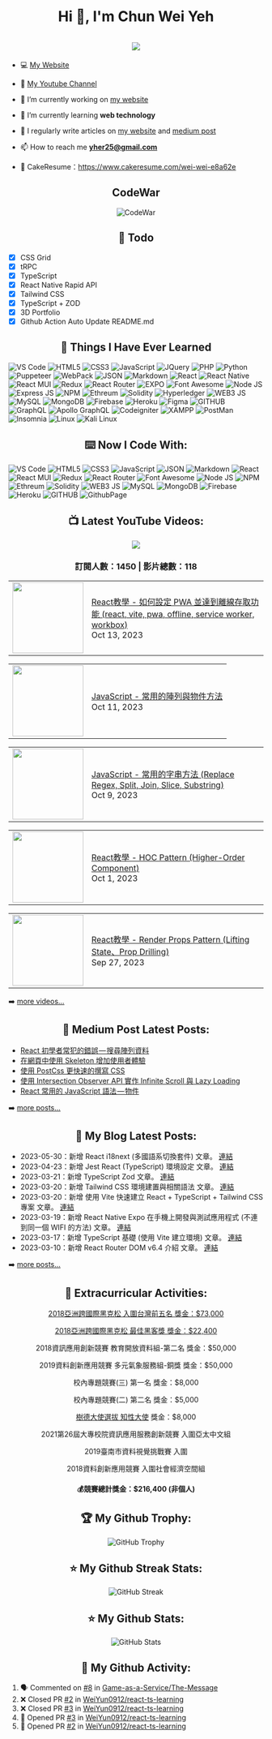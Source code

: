 <h1 align="center">Hi 👋, I'm Chun Wei Yeh <br><br> <img src="https://komarev.com/ghpvc/?username=weiyun0912&style=for-the-badge"> </h1>

- 💻 [My Website](https://wei-docusaurus-vercel.vercel.app)

- 🎥 [My Youtube Channel](https://www.youtube.com/channel/UCy1Q33r6POsxGTtZcOF--Fw)

- 🔭 I’m currently working on [my website](https://wei-docusaurus-vercel.vercel.app)

- 🌱 I’m currently learning **web technology**

- 📝 I regularly write articles on [my website](https://wei-docusaurus-vercel.vercel.app/docs/intro) and [medium post](https://medium.com/@weiyun0912)

- 📫 How to reach me **yher25@gmail.com**

- 📓 CakeResume：https://www.cakeresume.com/wei-wei-e8a62e

<h2 align="center">CodeWar</h2>

<div align="center">
  
![CodeWar](https://www.codewars.com/users/WeiYun/badges/large)

</div>

<h2 align="center">📓 Todo </h2>  

- [x] CSS Grid
- [x] tRPC
- [x] TypeScript
- [x] React Native Rapid API
- [x] Tailwind CSS 
- [x] TypeScript + ZOD
- [x] 3D Portfolio
- [x] Github Action Auto Update README.md

<h2 align="center">📓 Things I Have Ever Learned </h2>  
<p>
   <img alt="VS Code" src="https://img.shields.io/badge/Visual_Studio_Code-0078D4?style=for-the-badge&logo=visual%20studio%20code&logoColor=white" />
   <img alt="HTML5" src="https://img.shields.io/badge/HTML5-E34F26?style=for-the-badge&logo=html5&logoColor=white" />
   <img alt="CSS3" src="https://img.shields.io/badge/CSS3-1572B6?style=for-the-badge&logo=css3&logoColor=white" />
   <img alt="JavaScript" src="https://img.shields.io/badge/JavaScript-323330?style=for-the-badge&logo=javascript&logoColor=F7DF1E" />
   <img alt="JQuery" src="https://img.shields.io/badge/jQuery-0769AD?style=for-the-badge&logo=jquery&logoColor=white" />
   <img alt="PHP" src="https://img.shields.io/badge/PHP-777BB4?style=for-the-badge&logo=php&logoColor=white" />
  <img alt="Python" src="https://img.shields.io/badge/Python-FFD43B?style=for-the-badge&logo=python&logoColor=blue" />
  <img alt="Puppeteer" src="https://img.shields.io/badge/Puppeteer-40B5A4?style=for-the-badge&logo=Puppeteer&logoColor=white" />
   <img alt="WebPack" src="https://img.shields.io/badge/Webpack-8DD6F9?style=for-the-badge&logo=Webpack&logoColor=white" />
   <img alt="JSON" src="https://img.shields.io/badge/json-5E5C5C?style=for-the-badge&logo=json&logoColor=white" />
   <img alt="Markdown" src="https://img.shields.io/badge/Markdown-000000?style=for-the-badge&logo=markdown&logoColor=white" />
   <img alt="React" src="https://img.shields.io/badge/React-20232A?style=for-the-badge&logo=react&logoColor=61DAFB" />
  <img alt="React Native" src="https://img.shields.io/badge/React_Native-20232A?style=for-the-badge&logo=react&logoColor=61DAFB" />
   <img alt="React MUI" src="https://img.shields.io/badge/Material%20UI-007FFF?style=for-the-badge&logo=mui&logoColor=white" />
   <img alt="Redux" src="https://img.shields.io/badge/Redux-593D88?style=for-the-badge&logo=redux&logoColor=white" />
   <img alt="React Router" src="https://img.shields.io/badge/React_Router-CA4245?style=for-the-badge&logo=react-router&logoColor=white" />
  <img alt="EXPO" src="https://img.shields.io/badge/Expo-1B1F23?style=for-the-badge&logo=expo&logoColor=white" />
   <img alt="Font Awesome" src="https://img.shields.io/badge/Font_Awesome-339AF0?style=for-the-badge&logo=fontawesome&logoColor=white" />
   <img alt="Node JS" src="https://img.shields.io/badge/Node.js-339933?style=for-the-badge&logo=nodedotjs&logoColor=white" />
   <img alt="Express JS" src="https://img.shields.io/badge/Express.js-000000?style=for-the-badge&logo=express&logoColor=white" />
   <img alt="NPM" src="https://img.shields.io/badge/npm-CB3837?style=for-the-badge&logo=npm&logoColor=white" />
   <img alt="Ethreum" src="https://img.shields.io/badge/Ethereum-3C3C3D?style=for-the-badge&logo=Ethereum&logoColor=white" />
   <img alt="Solidity" src="https://img.shields.io/badge/Solidity-e6e6e6?style=for-the-badge&logo=solidity&logoColor=black" />
   <img alt="Hyperledger" src="https://img.shields.io/badge/hyperledger-2F3134?style=for-the-badge&logo=hyperledger&logoColor=white" />
   <img alt="WEB3 JS" src="https://img.shields.io/badge/web3.js-F16822?style=for-the-badge&logo=web3.js&logoColor=white" />
   <img alt="MySQL" src="https://img.shields.io/badge/MySQL-005C84?style=for-the-badge&logo=mysql&logoColor=white" />
   <img alt="MongoDB" src="https://img.shields.io/badge/MongoDB-4EA94B?style=for-the-badge&logo=mongodb&logoColor=white" />
   <img alt="Firebase" src="https://img.shields.io/badge/firebase-ffca28?style=for-the-badge&logo=firebase&logoColor=black" />
    <img alt="Heroku" src="https://img.shields.io/badge/Heroku-430098?style=for-the-badge&logo=heroku&logoColor=white" />
   <img alt="Figma" src="https://img.shields.io/badge/Figma-F24E1E?style=for-the-badge&logo=figma&logoColor=white" />
   <img alt="GITHUB" src="https://img.shields.io/badge/GitHub-100000?style=for-the-badge&logo=github&logoColor=white" />
   <img alt="GraphQL" src="https://img.shields.io/badge/GraphQl-E10098?style=for-the-badge&logo=graphql&logoColor=white" />
   <img alt="Apollo GraphQL" src="https://img.shields.io/badge/Apollo%20GraphQL-311C87?&style=for-the-badge&logo=Apollo%20GraphQL&logoColor=white" />
   <img alt="Codeigniter" src="https://img.shields.io/badge/Codeigniter-EF4223?style=for-the-badge&logo=codeigniter&logoColor=white" />
   <img alt="XAMPP" src="https://img.shields.io/badge/Xampp-F37623?style=for-the-badge&logo=xampp&logoColor=white" />
  <img alt="PostMan" src="https://img.shields.io/badge/Postman-FF6C37?style=for-the-badge&logo=Postman&logoColor=white" />
  <img alt="Insomnia" src="https://img.shields.io/badge/Insomnia-5849be?style=for-the-badge&logo=Insomnia&logoColor=white" />
  <img alt="Linux" src="https://img.shields.io/badge/Linux-FCC624?style=for-the-badge&logo=linux&logoColor=black" />
  <img alt="Kali Linux" src="https://img.shields.io/badge/Kali_Linux-557C94?style=for-the-badge&logo=kali-linux&logoColor=white" />
  
</p>

<h2 align="center">⌨️ Now I Code With:</h2>
 <p>
  <img alt="VS Code" src="https://img.shields.io/badge/Visual_Studio_Code-0078D4?style=for-the-badge&logo=visual%20studio%20code&logoColor=white" />
  <img alt="HTML5" src="https://img.shields.io/badge/HTML5-E34F26?style=for-the-badge&logo=html5&logoColor=white" />
  <img alt="CSS3" src="https://img.shields.io/badge/CSS3-1572B6?style=for-the-badge&logo=css3&logoColor=white" />
  <img alt="JavaScript" src="https://img.shields.io/badge/JavaScript-323330?style=for-the-badge&logo=javascript&logoColor=F7DF1E" />
  <img alt="JSON" src="https://img.shields.io/badge/json-5E5C5C?style=for-the-badge&logo=json&logoColor=white" />
  <img alt="Markdown" src="https://img.shields.io/badge/Markdown-000000?style=for-the-badge&logo=markdown&logoColor=white" />
  <img alt="React" src="https://img.shields.io/badge/React-20232A?style=for-the-badge&logo=react&logoColor=61DAFB" />
  <img alt="React MUI" src="https://img.shields.io/badge/Material%20UI-007FFF?style=for-the-badge&logo=mui&logoColor=white" />
  <img alt="Redux" src="https://img.shields.io/badge/Redux-593D88?style=for-the-badge&logo=redux&logoColor=white" />
  <img alt="React Router" src="https://img.shields.io/badge/React_Router-CA4245?style=for-the-badge&logo=react-router&logoColor=white" />
  <img alt="Font Awesome" src="https://img.shields.io/badge/Font_Awesome-339AF0?style=for-the-badge&logo=fontawesome&logoColor=white" />
  <img alt="Node JS" src="https://img.shields.io/badge/Node.js-339933?style=for-the-badge&logo=nodedotjs&logoColor=white" />
  <img alt="NPM" src="https://img.shields.io/badge/npm-CB3837?style=for-the-badge&logo=npm&logoColor=white" />
  <img alt="Ethreum" src="https://img.shields.io/badge/Ethereum-3C3C3D?style=for-the-badge&logo=Ethereum&logoColor=white" />
  <img alt="Solidity" src="https://img.shields.io/badge/Solidity-e6e6e6?style=for-the-badge&logo=solidity&logoColor=black" />
  <img alt="WEB3 JS" src="https://img.shields.io/badge/web3.js-F16822?style=for-the-badge&logo=web3.js&logoColor=white" />
  <img alt="MySQL" src="https://img.shields.io/badge/MySQL-005C84?style=for-the-badge&logo=mysql&logoColor=white" />
  <img alt="MongoDB" src="https://img.shields.io/badge/MongoDB-4EA94B?style=for-the-badge&logo=mongodb&logoColor=white" />
  <img alt="Firebase" src="https://img.shields.io/badge/firebase-ffca28?style=for-the-badge&logo=firebase&logoColor=black" />
  <img alt="Heroku" src="https://img.shields.io/badge/Heroku-430098?style=for-the-badge&logo=heroku&logoColor=white" />
  <img alt="GITHUB" src="https://img.shields.io/badge/GitHub-100000?style=for-the-badge&logo=github&logoColor=white" />
  <img alt="GithubPage" src="https://img.shields.io/badge/GitHub%20Pages-222222?style=for-the-badge&logo=GitHub%20Pages&logoColor=white" />
</p>

<h2 align="center">📺 Latest YouTube Videos:</h2>

<div align="center">

[<img src="https://img.shields.io/badge/-Subscribe-red?style=for-the-badge&logo=youtube&logoColor=white"/>](https://www.youtube.com/channel/UCy1Q33r6POsxGTtZcOF--Fw?sub_confirmation=1)

</div>

<!-- UPDATE_YOUTUBE:START -->
<div align="center"><h3>訂閱人數：1450 | 影片總數：118</h3></div>
<!-- UPDATE_YOUTUBE:END -->
<!-- YOUTUBE:START --><table><tr><td><a href="https://www.youtube.com/watch?v=DDTCkghdIic"><img width="140px" src="https://i.ytimg.com/vi/DDTCkghdIic/mqdefault.jpg"></a></td>
<td><a href="https://www.youtube.com/watch?v=DDTCkghdIic">React教學 - 如何設定 PWA 並達到離線存取功能 &lpar;react, vite, pwa, offline, service worker, workbox&rpar;</a><br/>Oct 13, 2023</td></tr></table>
<table><tr><td><a href="https://www.youtube.com/watch?v=3bbwu4BKdfk"><img width="140px" src="https://i.ytimg.com/vi/3bbwu4BKdfk/mqdefault.jpg"></a></td>
<td><a href="https://www.youtube.com/watch?v=3bbwu4BKdfk">JavaScript - 常用的陣列與物件方法</a><br/>Oct 11, 2023</td></tr></table>
<table><tr><td><a href="https://www.youtube.com/watch?v=BwTiji7VkuA"><img width="140px" src="https://i.ytimg.com/vi/BwTiji7VkuA/mqdefault.jpg"></a></td>
<td><a href="https://www.youtube.com/watch?v=BwTiji7VkuA">JavaScript - 常用的字串方法 &lpar;Replace Regex, Split, Join, Slice, Substring&rpar;</a><br/>Oct 9, 2023</td></tr></table>
<table><tr><td><a href="https://www.youtube.com/watch?v=zo0Omz9cWLY"><img width="140px" src="https://i.ytimg.com/vi/zo0Omz9cWLY/mqdefault.jpg"></a></td>
<td><a href="https://www.youtube.com/watch?v=zo0Omz9cWLY">React教學 - HOC Pattern &lpar;Higher-Order Component&rpar;</a><br/>Oct 1, 2023</td></tr></table>
<table><tr><td><a href="https://www.youtube.com/watch?v=b2ksjY54Im4"><img width="140px" src="https://i.ytimg.com/vi/b2ksjY54Im4/mqdefault.jpg"></a></td>
<td><a href="https://www.youtube.com/watch?v=b2ksjY54Im4">React教學 - Render Props Pattern &lpar;Lifting State、Prop Drilling&rpar;</a><br/>Sep 27, 2023</td></tr></table>
<!-- YOUTUBE:END -->

➡️ [more videos...](https://youtube.com/123123960)

<h2 align="center">📕 Medium Post Latest Posts:</h2>

<!-- BLOG-POST-LIST:START -->
- [React 初學者常犯的錯誤 — 搜尋陣列資料](https://medium.com/@weiyun0912/react-%E5%88%9D%E5%AD%B8%E8%80%85%E5%B8%B8%E7%8A%AF%E7%9A%84%E9%8C%AF%E8%AA%A4-%E6%90%9C%E5%B0%8B%E9%99%A3%E5%88%97%E8%B3%87%E6%96%99-d09166d5609e?source=rss-d8aa3754f97a------2)
- [在網頁中使用 Skeleton 增加使用者體驗](https://medium.com/@weiyun0912/%E5%9C%A8%E7%B6%B2%E9%A0%81%E4%B8%AD%E4%BD%BF%E7%94%A8-skeleton-%E5%A2%9E%E5%8A%A0%E4%BD%BF%E7%94%A8%E8%80%85%E9%AB%94%E9%A9%97-3babcb1eb4c9?source=rss-d8aa3754f97a------2)
- [使用 PostCss 更快速的撰寫 CSS](https://medium.com/@weiyun0912/%E4%BD%BF%E7%94%A8-postcss-%E6%9B%B4%E5%8A%A0%E9%80%9F%E7%9A%84%E6%92%B0%E5%AF%AB-css-b9e872d8fb0c?source=rss-d8aa3754f97a------2)
- [使用 Intersection Observer API 實作 Infinite Scroll 與 Lazy Loading](https://medium.com/@weiyun0912/%E4%BD%BF%E7%94%A8-intersection-observer-api-%E5%AF%A6%E4%BD%9C-infinite-scroll-%E8%88%87-lazy-loading-6902dbc56b1c?source=rss-d8aa3754f97a------2)
- [React 常用的 JavaScript 語法 — 物件](https://medium.com/@weiyun0912/react-%E5%B8%B8%E7%94%A8%E7%9A%84-javascript-%E8%AA%9E%E6%B3%95-%E7%89%A9%E4%BB%B6-d07b322da098?source=rss-d8aa3754f97a------2)
<!-- BLOG-POST-LIST:END -->

➡️ [more posts...](https://medium.com/@weiyun0912)

<h2 align="center">📕 My Blog Latest Posts:</h2>

<!-- UPDATE_WEISITE:START -->
- 2023-05-30：新增 React i18next (多國語系切換套件) 文章。 [連結](https://wei-docusaurus-vercel.vercel.app/docs/React/Package/React-i18next)
- 2023-04-23：新增 Jest React (TypeScript) 環境設定 文章。 [連結](https://wei-docusaurus-vercel.vercel.app/docs/Jest/Jest-React)
- 2023-03-21：新增 TypeScript Zod 文章。 [連結](https://wei-docusaurus-vercel.vercel.app/docs/TypeScript/TypeScript-Zod)
- 2023-03-20：新增 Tailwind CSS 環境建置與相關語法 文章。 [連結](https://wei-docusaurus-vercel.vercel.app/docs/Tailwind/Tailwind-Setup)
- 2023-03-20：新增 使用 Vite 快速建立 React + TypeScript + Tailwind CSS 專案 文章。 [連結](https://wei-docusaurus-vercel.vercel.app/docs/Vite/React-Ts-Tailwind)
- 2023-03-19：新增 React Native Expo 在手機上開發與測試應用程式 (不連到同一個 WIFI 的方法) 文章。 [連結](https://wei-docusaurus-vercel.vercel.app/docs/React%20Native/expogo)
- 2023-03-17：新增 TypeScript 基礎 (使用 Vite 建立環境) 文章。 [連結](https://wei-docusaurus-vercel.vercel.app/docs/TypeScript/TypeScript-Basic)
- 2023-03-10：新增 React Router DOM v6.4 介紹 文章。 [連結](https://wei-docusaurus-vercel.vercel.app/docs/React/Package/React-Router-Dom-v6-4)
<!-- UPDATE_WEISITE:END -->


➡️ [more posts...](https://wei-docusaurus-vercel.vercel.app/docs/intro)

<h2 align="center">🏅 Extracurricular Activities:</h2>
<p align="center">
  <a href="https://www.facebook.com/moeaidb/posts/1127813564049448/">2018亞洲跨國際黑克松 入圍台灣前五名 獎金：$73,000</a>
</p>
<p align="center">
  <a href="https://www.cna.com.tw/postwrite/detail/240145">2018亞洲跨國際黑克松 最佳黑客獎 獎金：$22,400</a>
</p>
<p align="center">
  2018資訊應用創新競賽 教育開放資料組-第二名 獎金：$50,000
</p>
<p align="center">
  2019資料創新應用競賽 多元氣象服務組-銅獎 獎金：$50,000
</p>
<p align="center">
  校內專題競賽(三) 第一名 獎金：$8,000
</p>
<p align="center">
  校內專題競賽(二) 第二名 獎金：$5,000
</p>
<p align="center">
  <a href="https://www.cna.com.tw/postwrite/detail/262726"  target="_blank" >樹德大使選拔 知性大使</a> 獎金：$8,000
</p>
<p align="center">
  2021第26屆大專校院資訊應用服務創新競賽 入圍亞太中文組
</p>
<p align="center">
  2019臺南市資料視覺挑戰賽 入圍
</p>
<p align="center">
  2018資料創新應用競賽 入圍社會經濟空間組
</p>

<h4 align="center">
  💰️競賽總計獎金：$216,400 (非個人)
</p>


<h2 align="center">🏆 My Github Trophy:</h2>
<p align="center">
  <img alt="GitHub Trophy" src="https://github-profile-trophy.vercel.app/?username=weiyun0912&theme=darkhub&title=MultiLanguage,Commits,Repositories,Stars,Followers,PullRequest&row=2&column=3&margin-w=10&margin-h=10" />
</p>

<h2 align="center">⭐️ My Github Streak Stats:</h2>
<p align="center">
  <img alt="GitHub Streak" src="https://github-readme-streak-stats.herokuapp.com/?user=WeiYun0912&theme=dark" />
</p>

<h2 align="center">⭐️ My Github Stats:</h2>
<p align="center">
<img  alt="GitHub Stats" src="https://github-readme-stats.vercel.app/api?username=weiyun0912&show_icons=true&theme=dracula&hide=issues&hide_border=true" />
</p>


<h2 align="center">👣 My Github Activity:</h2>

<!--START_SECTION:activity-->
1. 🗣 Commented on [#8](https://github.com/Game-as-a-Service/The-Message/pull/8#issuecomment-1730780345) in [Game-as-a-Service/The-Message](https://github.com/Game-as-a-Service/The-Message)
2. ❌ Closed PR [#2](https://github.com/WeiYun0912/react-ts-learning/pull/2) in [WeiYun0912/react-ts-learning](https://github.com/WeiYun0912/react-ts-learning)
3. ❌ Closed PR [#3](https://github.com/WeiYun0912/react-ts-learning/pull/3) in [WeiYun0912/react-ts-learning](https://github.com/WeiYun0912/react-ts-learning)
4. 💪 Opened PR [#3](https://github.com/WeiYun0912/react-ts-learning/pull/3) in [WeiYun0912/react-ts-learning](https://github.com/WeiYun0912/react-ts-learning)
5. 💪 Opened PR [#2](https://github.com/WeiYun0912/react-ts-learning/pull/2) in [WeiYun0912/react-ts-learning](https://github.com/WeiYun0912/react-ts-learning)
<!--END_SECTION:activity-->

